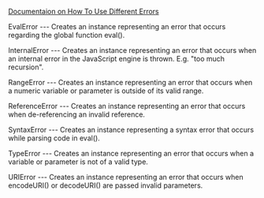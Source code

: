 [Documentaion on How To Use Different Errors](https://narayanatechnicalworld.blogspot.in/2016/05/error-handling-in-typescript.html)

EvalError --- Creates an instance representing an error that occurs regarding the global function eval().

InternalError --- Creates an instance representing an error that occurs when an internal error in the JavaScript engine
is thrown. E.g. "too much recursion".

RangeError --- Creates an instance representing an error that occurs when a numeric variable or parameter is outside of
its valid range.

ReferenceError --- Creates an instance representing an error that occurs when de-referencing an invalid reference.

SyntaxError --- Creates an instance representing a syntax error that occurs while parsing code in eval().

TypeError --- Creates an instance representing an error that occurs when a variable or parameter is not of a valid type.

URIError --- Creates an instance representing an error that occurs when encodeURI() or decodeURI() are passed invalid
parameters.
